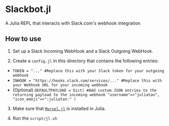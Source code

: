 # Slackbot.jl

A Julia REPL that interacts with Slack.com's webhook integration

## How to use

1. Set up a Slack Incoming WebHook and a Slack Outgoing WebHook.

2. Create a `config.jl` in this directory that contains the following entries:

  - `TOKEN = "..." #Replace this with your Slack token for your outgoing webhook`
  - `INHOOK = "https://hooks.slack.com/services/..." #Replace this with your Webhook URL for your incoming webhook`
  - (Optional) `DEFAULTPAYLOAD = Dict(
    #Add custom JSON entries to the returning payload to the incoming webhook
    "username"=>"juliatan",
    "icon_emoji"=>":juliatan:"
)
`

3. Make sure that [`Morsel.jl`](https://github.com/JuliaWeb/Morsel.jl) is installed in Julia.

4. Run the `script/jl.sh` 
